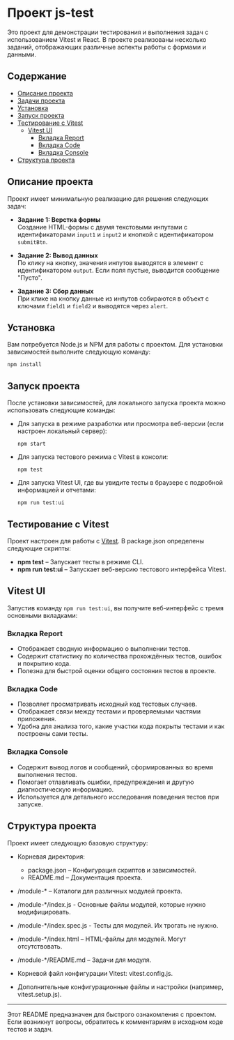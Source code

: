 
# Проект js-test

Это проект для демонстрации тестирования и выполнения задач с использованием Vitest и React. В проекте реализованы несколько заданий, отображающих различные аспекты работы с формами и данными.

## Содержание
- [Описание проекта](#описание-проекта)
- [Задачи проекта](#задачи-проекта)
- [Установка](#установка)
- [Запуск проекта](#запуск-проекта)
- [Тестирование с Vitest](#тестирование-с-vitest)
  - [Vitest UI](#vitest-ui)
    - [Вкладка Report](#вкладка-report)
    - [Вкладка Code](#вкладка-code)
    - [Вкладка Console](#вкладка-console)
- [Структура проекта](#структура-проекта)

## Описание проекта
Проект имеет минимальную реализацию для решения следующих задач:
- **Задание 1: Верстка формы**  
  Создание HTML-формы с двумя текстовыми инпутами с идентификаторами `input1` и `input2` и кнопкой с идентификатором `submitBtn`.

- **Задание 2: Вывод данных**  
  По клику на кнопку, значения инпутов выводятся в элемент с идентификатором `output`. Если поля пустые, выводится сообщение "Пусто".

- **Задание 3: Сбор данных**  
  При клике на кнопку данные из инпутов собираются в объект с ключами `field1` и `field2` и выводятся через `alert`.

## Установка
Вам потребуется Node.js и NPM для работы с проектом. Для установки зависимостей выполните следующую команду:

  `npm install`

## Запуск проекта
После установки зависимостей, для локального запуска проекта можно использовать следующие команды:
- Для запуска в режиме разработки или просмотра веб-версии (если настроен локальный сервер):
  
  `npm start`

- Для запуска тестового режима с Vitest в консоли:
  
  `npm test`

- Для запуска Vitest UI, где вы увидите тесты в браузере с подробной информацией и отчетами:
  
  `npm run test:ui`

## Тестирование с Vitest
Проект настроен для работы с [Vitest](https://vitest.dev/). В package.json определены следующие скрипты:

- **npm test** – Запускает тесты в режиме CLI.
- **npm run test:ui** – Запускает веб-версию тестового интерфейса Vitest.

## Vitest UI
Запустив команду `npm run test:ui`, вы получите веб-интерфейс с тремя основными вкладками:

### Вкладка Report
- Отображает сводную информацию о выполнении тестов.
- Содержит статистику по количества прохождённых тестов, ошибок и покрытию кода.
- Полезна для быстрой оценки общего состояния тестов в проекте.

### Вкладка Code
- Позволяет просматривать исходный код тестовых случаев.
- Отображает связи между тестами и проверяемыми частями приложения.
- Удобна для анализа того, какие участки кода покрыты тестами и как построены сами тесты.

### Вкладка Console
- Содержит вывод логов и сообщений, сформированных во время выполнения тестов.
- Помогает отлавливать ошибки, предупреждения и другую диагностическую информацию.
- Используется для детального исследования поведения тестов при запуске.

## Структура проекта
Проект имеет следующую базовую структуру:
- Корневая директория:
  - package.json – Конфигурация скриптов и зависимостей.
  - README.md – Документация проекта.
- /module-* – Каталоги для различных модулей проекта.
- /module-*/index.js - Основные файлы модулей, которые нужно модифицировать.
- /module-*/index.spec.js - Тесты для модулей. Их трогать не нужно.
- /module-*/index.html – HTML-файлы для модулей. Могут отсутствовать.
- /module-*/README.md – Задачи для модуля.

- Корневой файл конфигурации Vitest: vitest.config.js.
- Дополнительные конфигурационные файлы и настройки (например, vitest.setup.js).

---

Этот README предназначен для быстрого ознакомления с проектом. Если возникнут вопросы, обратитесь к комментариям в исходном коде тестов и задач.